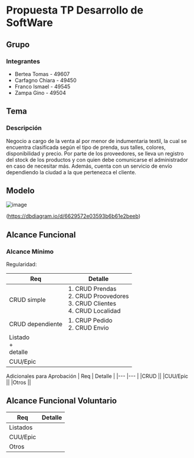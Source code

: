 # Propuesta TP Desarrollo de SoftWare

## Grupo

### Integrantes 
-  Bertea Tomas - 49607
-  Carfagno Chiara - 49450
-  Franco  Ismael - 49545
-  Zampa Gino - 49504 

## Tema 
### Descripción
Negocio a cargo de la venta al por menor de indumentaria textil, la cual se encuentra clasificada según el tipo de prenda, sus talles, colores, disponibilidad y precio. Por parte de los proveedores, se lleva un registro del stock de los productos y con quien debe comunicarse el administrador en caso de necesitar más. Además, cuenta con un servicio de envío dependiendo la ciudad a la que pertenezca el cliente.

## Modelo 
![image](https://github.com/IsmaFranco/TP-Desarrollo/assets/164551766/5869d839-0c55-4111-828d-42ac5cefc341)

(https://dbdiagram.io/d/6629572e03593b6b61e2beeb)

## Alcance Funcional
### Alcance Mínimo 
Regularidad:

|  Req               |    Detalle     |
|---                 |---       |
| CRUD simple        | 1. CRUD Prendas <br> 2. CRUD Proovedores <br> 3. CRUD Clientes <br> 4. CRUD Localidad|
| CRUD dependiente   | 1. CRUP Pedido <br> 2. CRUD Envio|
| Listado <br> + <br> detalle  ||
| CUU/Epic           ||

Adicionales para Aprobación
|  Req               |    Detalle     |
|---                 |---       |
|CRUD                ||
|CUU/Epic            ||
|Otros               ||

## Alcance Funcional Voluntario
|  Req               |    Detalle     |
|---                 |---       |
|Listados            ||
|CUU/Epic            ||
|Otros               ||
